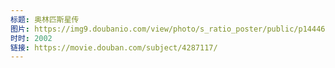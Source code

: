 ```yaml
---
标题: 奥林匹斯星传
图片: https://img9.doubanio.com/view/photo/s_ratio_poster/public/p1444653174.jpg
时时: 2002
链接: https://movie.douban.com/subject/4287117/
---
```

